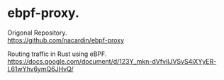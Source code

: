 # ebpf-proxy.   

Origonal Repository.  
https://github.com/nacardin/ebpf-proxy 

Routing traffic in Rust using eBPF.   
https://docs.google.com/document/d/123Y_mkn-dVfviIJVSvS4iXYyER-L61wYhv6ymQ6JHvQ/    
